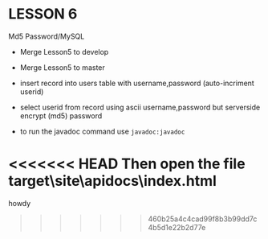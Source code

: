 # LESSON 6
Md5 Password/MySQL

* Merge Lesson5 to develop
* Merge Lesson5 to master


* insert record into users table with username,password (auto-incriment userid)
* select userid from record using ascii username,password but serverside encrypt (md5) password

* to run the javadoc command use ```javadoc:javadoc```

<<<<<<< HEAD
Then open the file target\site\apidocs\index.html
=======
howdy
>>>>>>> 460b25a4c4cad99f8b3b99dd7c4b5d1e22b2d77e
